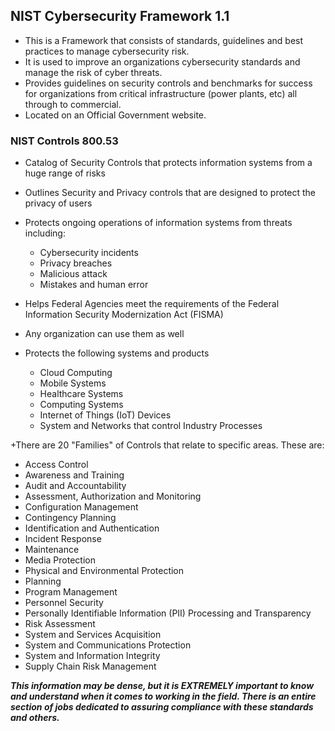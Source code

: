 ## NIST Cybersecurity Framework 1.1
+ This is a Framework that consists of standards, guidelines and best practices to manage cybersecurity risk. 
+ It is used to improve an organizations cybersecurity standards and manage the risk of cyber threats. 
+ Provides guidelines on security controls and benchmarks for success for organizations from critical infrastructure (power plants, etc) all through to commercial. 
+ Located on an Official Government website.

### NIST Controls 800.53
+ Catalog of Security Controls that protects information systems from a huge range of risks
+ Outlines Security and Privacy controls that are designed to protect the privacy of users 
+ Protects ongoing operations of information systems from threats including:
  + Cybersecurity incidents
  + Privacy breaches
  + Malicious attack
  + Mistakes and human error
+ Helps Federal Agencies meet the requirements of the Federal Information Security Modernization Act (FISMA)
+ Any organization can use them as well

+ Protects the following systems and products
  + Cloud Computing
  + Mobile Systems
  + Healthcare Systems
  + Computing Systems
  + Internet of Things (IoT) Devices
  + System and Networks that control Industry Processes

+There are 20 "Families" of Controls that relate to specific areas. These are: 
  + Access Control
  + Awareness and Training
  + Audit and Accountability
  + Assessment, Authorization and Monitoring
  + Configuration Management 
  + Contingency Planning
  + Identification and Authentication
  + Incident Response 
  + Maintenance
  + Media Protection
  + Physical and Environmental Protection
  + Planning 
  + Program Management
  + Personnel Security
  + Personally Identifiable Information (PII) Processing and Transparency
  + Risk Assessment
  + System and Services Acquisition
  + System and Communications Protection
  + System and Information Integrity
  + Supply Chain Risk Management

***This information may be dense, but it is EXTREMELY important to know and understand when it comes to working in the field. There is an entire section of jobs dedicated to assuring compliance with these standards and others.***

##
